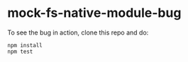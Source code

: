 # mock-fs-native-module-bug

To see the bug in action, clone this repo and do:
```shell
npm install
npm test
```
